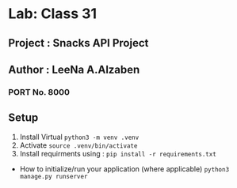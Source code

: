 # Lab: Class 31

## Project : Snacks API Project

## Author : LeeNa A.Alzaben

### PORT No. 8000

## Setup

1. Install Virtual `python3 -m venv .venv`
2. Activate `source .venv/bin/activate`
3. Install requirments using : `pip install -r requirements.txt`

- How to initialize/run your application (where applicable)
    `python3 manage.py runserver`
